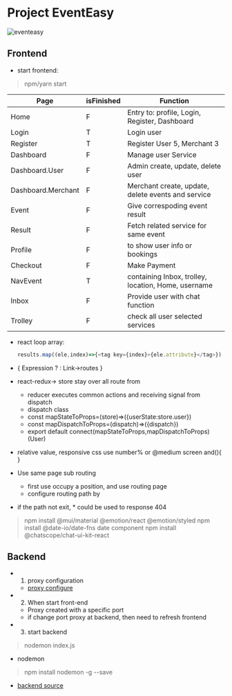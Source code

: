 # Project EventEasy
![eventeasy](https://hsfnotes.com/cybersecurity/wp-content/uploads/sites/33/2020/02/TMT-GettyImages-956353730-1024x534.jpg)
## Frontend
- start frontend: 
>npm/yarn start

| Page               | isFinished | Function                                            |
| --- | --- | --- |
| Home               | F          | Entry to: profile, Login, Register, Dashboard       |
| Login              | T          | Login user                                          |
| Register           | T          | Register User 5, Merchant 3                         | 
| Dashboard          | F          | Manage user Service                                 |
| Dashboard.User     | F          | Admin create, update, delete user                   |
| Dashboard.Merchant | F          | Merchant create, update, delete events and service  |
| Event              | F          | Give correspoding event result                      |
| Result             | F          | Fetch related service for same event                |
| Profile            | F          |   to show user info or bookings                     |
| Checkout           | F          | Make Payment                                        |
| NavEvent           | T          | containing Inbox, trolley, location, Home, username |
| Inbox              | F          | Provide user with chat function                     |
| Trolley            | F          | check all user selected services                    |

- react loop array:
  ```javascript
  results.map((ele,index)=>{<tag key={index}>{ele.attribute}</tag>})
  ```

- { Expression ? : Link->routes }

- react-redux-> store stay over all route from <Outlet/>
  - reducer executes common actions and receiving signal from dispatch
  - dispatch class  
  - const mapStateToProps=(store)=>({userState:store.user})
  - const mapDispatchToProps=(dispatch)=>({dispatch})
  - export default connect(mapStateToProps,mapDispatchToProps)(User)

- relative value, responsive css use number% or @medium screen and(){  }
- Use <Outlet/> same page sub routing
    - first use <Outlet/> occupy a position, and use <Link/>  routing page
    - configure routing path by <Route> <Route/> </Route>
- if the path not exit, * could be used to response 404
> npm install @mui/material @emotion/react @emotion/styled
> npm install @date-io/date-fns date component
> npm install @chatscope/chat-ui-kit-react

## Backend
- 1. proxy configuration
  - [proxy configure ](https://create-react-app.dev/docs/proxying-api-requests-in-development/)
- 2. When start front-end
  - Proxy created with a specific port
  - if change port proxy at backend, then need to refresh frontend
- 3. start backend
> nodemon index.js
- nodemon
> npm install nodemon -g --save
 - [backend source](https://github.com/Mingke1999/backend-dashboard)

